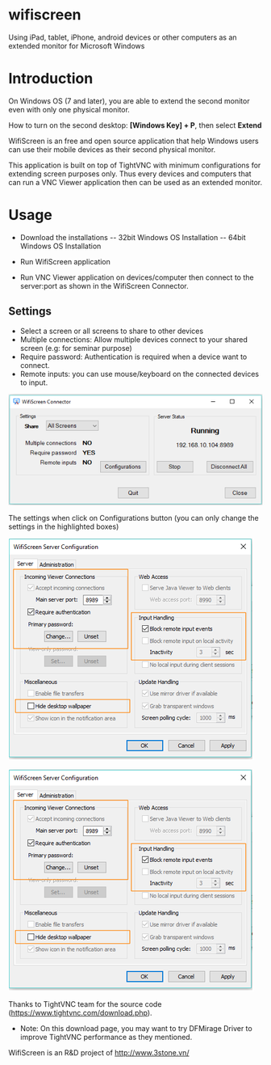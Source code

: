 # wifiscreen
Using  iPad, tablet, iPhone, android devices or other computers as an extended monitor for Microsoft Windows

# Introduction

On Windows OS (7 and later), you are able to extend the second monitor even with only one physical monitor. 

How to turn on the second desktop: **[Windows Key] + P**, then select **Extend**

WifiScreen is an free and open source application that help Windows users can use their mobile devices as their second physical monitor.

This application is built on top of TightVNC with minimum configurations for extending screen purposes only. Thus every devices and computers that can run a VNC Viewer application then can be used as an extended monitor.

# Usage
- Download the installations
-- 32bit Windows OS Installation
-- 64bit Windows OS Installation

- Run WifiScreen application
- Run VNC Viewer application on devices/computer then connect to the server:port as shown in the WifiScreen Connector.

## Settings
- Select a screen or all screens to share to other devices
- Multiple connections: Allow multiple devices connect to your shared screen (e.g: for seminar purpose)
- Require password: Authentication is required when a device want to connect.
- Remote inputs: you can use mouse/keyboard on the connected devices to input. 

![WifiScreen Connector](screenshoots/WifiScreenConnector.png)

The settings when click on Configurations button (you can only change the settings in the highlighted boxes)

![WifiScreen Server Settings](screenshoots/WifiScreenServerConfiguration.png)


![WifiScreen Server Settings](screenshoots/WifiScreenServerConfiguration.png)


Thanks to TightVNC team for the source code (https://www.tightvnc.com/download.php).
- Note: On this download page, you may want to try DFMirage Driver to improve TightVNC performance as they mentioned.

WifiScreen is an R&D project of http://www.3stone.vn/
